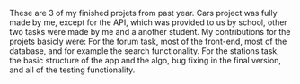 These are 3 of my finished projets from past year. Cars project was fully made by me, except for the API, which was provided to us by school, other two tasks were made by me and a another student. My contributions for the projets basicly were: For the forum task, most of the front-end, most of the database, and for example the search functionality. For the stations task, the basic structure of the app and the algo, bug fixing in the final version, and all of the testing functionality. 
